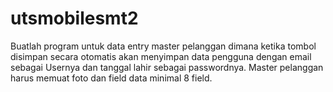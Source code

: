 # utsmobilesmt2

Buatlah program untuk data entry master pelanggan dimana ketika tombol disimpan
secara otomatis akan menyimpan data pengguna dengan email sebagai Usernya dan
tanggal lahir sebagai passwordnya. Master pelanggan harus memuat foto dan field data
minimal 8 field.
